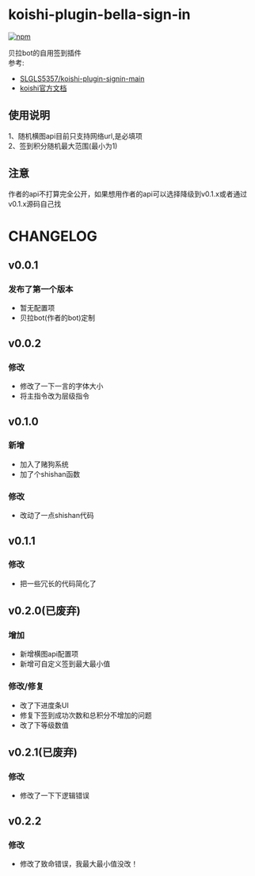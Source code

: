 # koishi-plugin-bella-sign-in

[![npm](https://img.shields.io/npm/v/koishi-plugin-bella-sign-in?style=flat-square)](https://www.npmjs.com/package/koishi-plugin-bella-sign-in)

贝拉bot的自用签到插件  
参考:  
* [SLGLS5357/koishi-plugin-signin-main](https://github.com/SLGLS5357/koishi-plugin-signin-main)
* [koishi官方文档](https://koishi.chat/zh-CN/guide/database/model.html)

## 使用说明
1、随机横图api目前只支持网络url,是必填项  
2、签到积分随机最大范围(最小为1)  

## 注意
作者的api不打算完全公开，如果想用作者的api可以选择降级到v0.1.x或者通过v0.1.x源码自己找  

# CHANGELOG

## v0.0.1
### 发布了第一个版本
* 暂无配置项
* 贝拉bot(作者的bot)定制

## v0.0.2
### 修改
* 修改了一下一言的字体大小
* 将主指令改为层级指令

## v0.1.0
### 新增
* 加入了赌狗系统
* 加了个shishan函数

### 修改
* 改动了一点shishan代码

## v0.1.1
### 修改
* 把一些冗长的代码简化了

## v0.2.0(已废弃)
### 增加
* 新增横图api配置项
* 新增可自定义签到最大最小值
### 修改/修复
* 改了下进度条UI
* 修复下签到成功次数和总积分不增加的问题
* 改了下等级数值

## v0.2.1(已废弃)
### 修改
* 修改了一下下逻辑错误

## v0.2.2
### 修改
* 修改了致命错误，我最大最小值没改！
